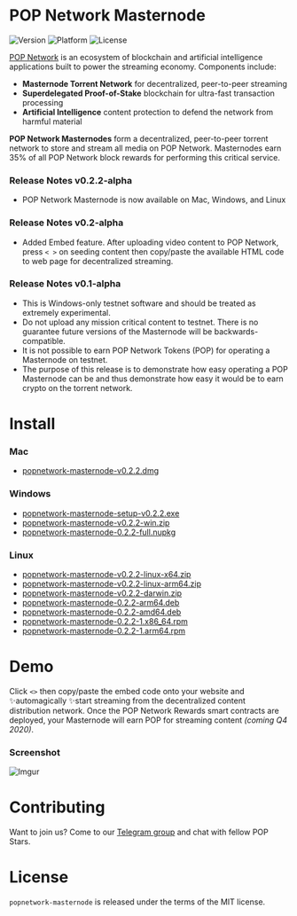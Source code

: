 # POP Network Masternode

![Version](https://img.shields.io/badge/version-0.2.2--alpha-orange) ![Platform](https://img.shields.io/badge/platform-mac%20%7C%20win%20%7C%20linux-lightgrey) ![License](https://img.shields.io/badge/license-MIT-green) 

[POP Network](https://thepopnetwork.org/?utm_source=github) is an ecosystem of blockchain and artificial intelligence applications built to power the streaming economy. Components include:
- **Masternode Torrent Network** for decentralized, peer-to-peer streaming
- **Superdelegated Proof-of-Stake** blockchain for ultra-fast transaction processing
- **Artificial Intelligence** content protection to defend the network from harmful material

**POP Network Masternodes** form a decentralized, peer-to-peer torrent network to store and stream all media on POP Network. Masternodes earn 35% of all POP Network block rewards for performing this critical service.

### Release Notes v0.2.2-alpha
- POP Network Masternode is now available on Mac, Windows, and Linux

### Release Notes v0.2-alpha
- Added Embed feature. After uploading video content to POP Network, press `< >` on seeding content then copy/paste the available HTML code to web page for decentralized streaming.

### Release Notes v0.1-alpha
- This is Windows-only testnet software and should be treated as extremely experimental.
- Do not upload any mission critical content to testnet. There is no guarantee future versions of the Masternode will be backwards-compatible.
- It is not possible to earn POP Network Tokens (POP) for operating a Masternode on testnet.
- The purpose of this release is to demonstrate how easy operating a POP Masternode can be and thus demonstrate how easy it would be to earn crypto on the torrent network.

# Install

### Mac
* [popnetwork-masternode-v0.2.2.dmg](https://thepopnetwork.org/releases/popnetwork-masternode-v0.2.2.dmg)

### Windows
* [popnetwork-masternode-setup-v0.2.2.exe](https://thepopnetwork.org/releases/popnetwork-masternode-setup-v0.2.2.exe)
* [popnetwork-masternode-v0.2.2-win.zip](https://thepopnetwork.org/releases/popnetwork-masternode-v0.2.2-win.zip)
* [popnetwork-masternode-0.2.2-full.nupkg](https://thepopnetwork.org/releases/popnetwork-masternode-0.2.2-full.nupkg)

### Linux
* [popnetwork-masternode-v0.2.2-linux-x64.zip](https://thepopnetwork.org/releases/popnetwork-masternode-v0.2.2-linux-x64.zip)
* [popnetwork-masternode-v0.2.2-linux-arm64.zip](https://thepopnetwork.org/releases/popnetwork-masternode-v0.2.2-linux-arm64.zip)
* [popnetwork-masternode-v0.2.2-darwin.zip](https://thepopnetwork.org/releases/popnetwork-masternode-v0.2.2-darwin.zip)
* [popnetwork-masternode-0.2.2-arm64.deb](https://thepopnetwork.org/releases/popnetwork-masternode-0.2.2-arm64.deb)
* [popnetwork-masternode-0.2.2-amd64.deb](https://thepopnetwork.org/releases/popnetwork-masternode-0.2.2-amd64.deb)
* [popnetwork-masternode-0.2.2-1.x86_64.rpm](https://thepopnetwork.org/releases/popnetwork-masternode-0.2.2-1.x86_64.rpm)
* [popnetwork-masternode-0.2.2-1.arm64.rpm](https://thepopnetwork.org/releases/popnetwork-masternode-0.2.2-1.arm64.rpm)

# Demo

Click `<>` then copy/paste the embed code onto your website and ✨automagically ✨start streaming from the decentralized content distribution network. Once the POP Network Rewards smart contracts are deployed, your Masternode will earn POP for streaming content _(coming Q4 2020)_.

### Screenshot

![Imgur](https://i.imgur.com/U3xTPWu.gif)

# Contributing

Want to join us? Come to our [Telegram group](https://t.me/popnetwork) and chat with fellow POP Stars.

# License

`popnetwork-masternode` is released under the terms of the MIT license.